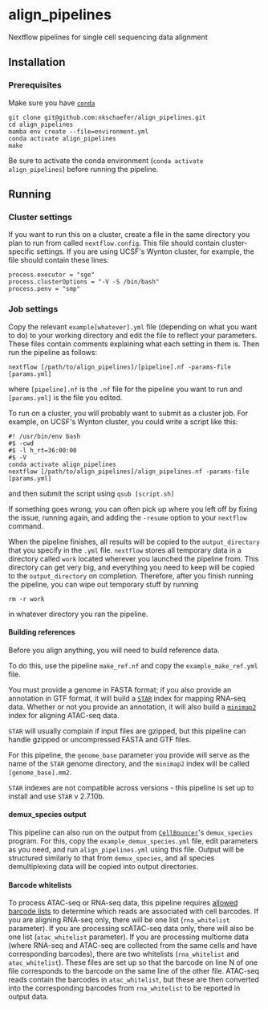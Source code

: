 # align_pipelines
Nextflow pipelines for single cell sequencing data alignment

## Installation

### Prerequisites
Make sure you have [`conda`](https://github.com/conda-forge/miniforge)

```
git clone git@github.com:nkschaefer/align_pipelines.git
cd align_pipelines
mamba env create --file=environment.yml
conda activate align_pipelines
make
```

Be sure to activate the conda environment (`conda activate align_pipelines`) before running the pipeline.

## Running

### Cluster settings
If you want to run this on a cluster, create a file in the same directory you plan to run from called `nextflow.config`. This file should contain cluster-specific settings. If you are using UCSF's Wynton cluster, for example, the file should contain these lines:
```
process.executor = "sge"
process.clusterOptions = "-V -S /bin/bash"
process.penv = "smp"
```

### Job settings
Copy the relevant `example[whatever].yml` file (depending on what you want to do) to your working directory and edit the file to reflect your parameters. These files contain comments explaining what each setting in them is. Then run the pipeline as follows:
```
nextflow [/path/to/align_pipelines]/[pipeline].nf -params-file [params.yml]
```
where `[pipeline].nf` is the `.nf` file for the pipeline you want to run and `[params.yml]` is the file you edited.

To run on a cluster, you will probably want to submit as a cluster job. For example, on UCSF's Wynton cluster, you could write a script like this:
```
#! /usr/bin/env bash
#$ -cwd
#$ -l h_rt=36:00:00
#$ -V
conda activate align_pipelines
nextflow [/path/to/align_pipelines]/align_pipelines.nf -params-file [params.yml]
```
and then submit the script using `qsub [script.sh]`

If something goes wrong, you can often pick up where you left off by fixing the issue, running again, and adding the `-resume` option to your `nextflow` command.

When the pipeline finishes, all results will be copied to the `output_directory` that you specify in the `.yml` file. `nextflow` stores all temporary data in a directory called `work` located wherever you launched the pipeline from. This directory can get very big, and everything you need to keep will be copied to the `output_directory` on completion. Therefore, after you finish running the pipeline, you can wipe out temporary stuff by running
```
rm -r work
```
in whatever directory you ran the pipeline.

#### Building references
Before you align anything, you will need to build reference data. 

To do this, use the pipeline `make_ref.nf` and copy the `example_make_ref.yml` file. 

You must provide a genome in FASTA format; if you also provide an annotation in GTF format, it will build a [`STAR`](https://github.com/alexdobin/STAR) index for mapping RNA-seq data. Whether or not you provide an annotation, it will also build a [`minimap2`](https://github.com/lh3/minimap2) index for aligning ATAC-seq data. 

`STAR` will usually complain if input files are gzipped, but this pipeline can handle gzipped or uncompressed FASTA and GTF files.

For this pipeline, the `genome_base` parameter you provide will serve as the name of the `STAR` genome directory, and the `minimap2` index will be called `[genome_base].mm2`.

`STAR` indexes are not compatible across versions - this pipeline is set up to install and use `STAR` v 2.7.10b. 

#### demux_species output
This pipeline can also run on the output from [`CellBouncer`](https://github.com/nkschaefer/cellbouncer)'s `demux_species` program. For this, copy the `example_demux_species.yml` file, edit parameters as you need, and run `align_pipelines.yml` using this file. Output will be structured similarly to that from `demux_species`, and all species demultiplexing data will be copied into output directories.

#### Barcode whitelists
To process ATAC-seq or RNA-seq data, this pipeline requires [allowed barcode lists](https://kb.10xgenomics.com/hc/en-us/articles/115004506263-What-is-a-barcode-whitelist) to determine which reads are associated with cell barcodes. If you are aligning RNA-seq only, there will be one list (`rna_whitelist` parameter). If you are processing scATAC-seq data only, there will also be one list (`atac_whitelist` parameter). If you are processing multiome data (where RNA-seq and ATAC-seq are collected from the same cells and have corresponding barcodes), there are two whitelists (`rna_whitelist` and `atac_whitelist`). These files are set up so that the barcode on line N of one file corresponds to the barcode on the same line of the other file. ATAC-seq reads contain the barcodes in `atac_whitelist`, but these are then converted into the corresponding barcodes from `rna_whitelist` to be reported in output data.

